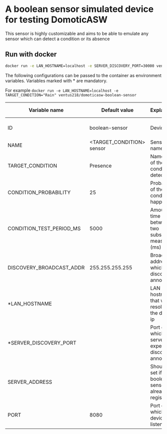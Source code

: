 # A boolean sensor simulated device for testing DomoticASW

This sensor is highly customizable and aims to be able to emulate any sensor which can detect a condition or its absence

## Run with docker

```sh
docker run -e LAN_HOSTNAME=localhost -e SERVER_DISCOVERY_PORT=30000 ventus218/domoticasw-boolean-sensor
```

The following configurations can be passed to the container as environment variables. Variables marked with \* are mandatory.

For example `docker run -e LAN_HOSTNAME=localhost -e TARGET_CONDITION="Rain" ventus218/domoticasw-boolean-sensor`

| Variable name            | Default value              | Explanation                                           | Admissible values                               |
| ------------------------ | -------------------------- | ----------------------------------------------------- | ----------------------------------------------- |
| ID                       | boolean-sensor             | Device id                                             | Any string unique in the system                 |
| NAME                     | \<TARGET_CONDITION> sensor | Sensor name                                           | Any string                                      |
| TARGET_CONDITION         | Presence                   | Name/Kind of the condition to detect                  | Any string                                      |
| CONDITION_PROBABILITY    | 25                         | Probability of the condition to happen                | Integer >= 0 and <= 100                         |
| CONDITION_TEST_PERIOD_MS | 5000                       | Amount of time between two subsequent measures (ms)   | Integer > 0                                     |
| DISCOVERY_BROADCAST_ADDR | 255.255.255.255            | Broadcast address to which send discovery announces   | Any valid broadcast address (ex: 192.168.1.255) |
| \*LAN_HOSTNAME           |                            | LAN hostname that will resolve to the device ip       | Any valid hostname (ex: sensor1234)             |
| \*SERVER_DISCOVERY_PORT  |                            | Port on which the server expects discovery announces  | Any valid port                                  |
| SERVER_ADDRESS           |                            | Should be set if boolean sensor is already registered | \<host>:\<port>                                 |
| PORT                     | 8080                       | Port on which the device will listen                  | Any valid port                                  |
